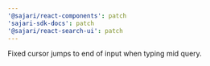 ```yaml
---
'@sajari/react-components': patch
'sajari-sdk-docs': patch
'@sajari/react-search-ui': patch
---
```


Fixed cursor jumps to end of input when typing mid query.
